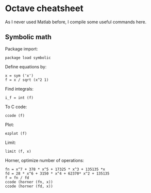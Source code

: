 Octave cheatsheet
=================

As I never used Matlab before, I compile some useful commands here.

Symbolic math
-------------

Package import:

    package load symbolic

Define equations by:

    x = sym ('x')
    f = x / sqrt (x^2 1)

Find integrals:

    i_f = int (f)

To C code:

    ccode (f)

Plot:

    ezplot (f)

Limit:

    limit (f, x)

Horner, optimize number of operations:

    fn = x^7 + 378 * x^5 + 17325 * x^3 + 135135 *x
    fd = 28 * x^6 + 3150 * x^4 + 62370* x^2 + 135135
    f = fn / fd
    ccode (horner (fn, x))
    ccode (horner (fd, x))
